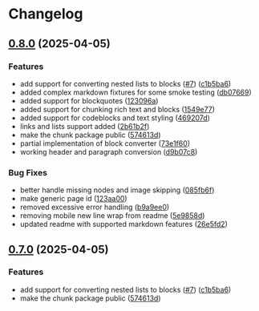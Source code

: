 # Changelog

## [0.8.0](https://github.com/brittonhayes/notionmd/compare/v0.7.0...v0.8.0) (2025-04-05)


### Features

* add support for converting nested lists to blocks ([#7](https://github.com/brittonhayes/notionmd/issues/7)) ([c1b5ba6](https://github.com/brittonhayes/notionmd/commit/c1b5ba643728feba0058535f74abff8722004c3b))
* added complex markdown fixtures for some smoke testing ([db07669](https://github.com/brittonhayes/notionmd/commit/db0766996a66bd73f9e7707fde4cec85de281473))
* added support for blockquotes ([123096a](https://github.com/brittonhayes/notionmd/commit/123096acddb2dcbd77267a57db5f97a0d2a5e192))
* added support for chunking rich text and blocks ([1549e77](https://github.com/brittonhayes/notionmd/commit/1549e779c3f03007182acebd35aafe103e9fc45d))
* added support for codeblocks and text styling ([469207d](https://github.com/brittonhayes/notionmd/commit/469207d2ae1d485765929469195250cf7cf58c35))
* links and lists support added ([2b61b2f](https://github.com/brittonhayes/notionmd/commit/2b61b2fa79df2623180258febd0ade0f701fc615))
* make the chunk package public ([574613d](https://github.com/brittonhayes/notionmd/commit/574613d50aeb0a0c0755e0f7ed2ac3b9fb0de987))
* partial implementation of block converter ([73e1f60](https://github.com/brittonhayes/notionmd/commit/73e1f6034a906555c7b0f1d04da28d12847ed679))
* working header and paragraph conversion ([d9b07c8](https://github.com/brittonhayes/notionmd/commit/d9b07c84ca7cd5dd6d48bace970fc54e1cc9608c))


### Bug Fixes

* better handle missing nodes and image skipping ([085fb6f](https://github.com/brittonhayes/notionmd/commit/085fb6f691f04d9b186e46651c7c8c69124921e5))
* make generic page id ([123aa00](https://github.com/brittonhayes/notionmd/commit/123aa003349b0f9a87f8d0e881d7645024c3d4dc))
* removed excessive error handling ([b9a9ee0](https://github.com/brittonhayes/notionmd/commit/b9a9ee05ad32d0657ffe7fe3c80354fde7262c73))
* removing mobile new line wrap from readme ([5e9858d](https://github.com/brittonhayes/notionmd/commit/5e9858d3a28f3a14ce43aa04ee6927b1a3ac1eca))
* updated readme with supported markdown features ([26e5fd2](https://github.com/brittonhayes/notionmd/commit/26e5fd27cb880c1c58c0a47840b545e979e9e255))

## [0.7.0](https://github.com/brittonhayes/notionmd/compare/v0.6.1...v0.7.0) (2025-04-05)


### Features

* add support for converting nested lists to blocks ([#7](https://github.com/brittonhayes/notionmd/issues/7)) ([c1b5ba6](https://github.com/brittonhayes/notionmd/commit/c1b5ba643728feba0058535f74abff8722004c3b))
* make the chunk package public ([574613d](https://github.com/brittonhayes/notionmd/commit/574613d50aeb0a0c0755e0f7ed2ac3b9fb0de987))
